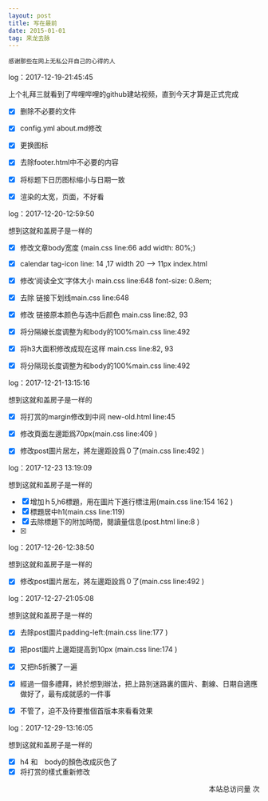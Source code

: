 ```yaml
---
layout: post
title: 写在最前
date: 2015-01-01
tag: 来龙去脉
---
```


``感谢那些在网上无私公开自己的心得的人``



log：2017-12-19-21:45:45

上个礼拜三就看到了哔哩哔哩的github建站视频，直到今天才算是正式完成

- [x] 删除不必要的文件
- [x] config.yml about.md修改
- [x] 更换图标
- [x] 去除footer.html中不必要的内容
- [x] 将标题下日历图标缩小与日期一致
- [x] 渲染的太宽，页面，不好看



log：2017-12-20-12:59:50

想到这就和盖房子是一样的

- [x] 修改文章body宽度  (main.css line:66 add width: 80%;)
- [x] calendar tag-icon line: 14 ,17 width 20 --> 11px index.html
- [x] 修改‘阅读全文’字体大小 main.css line:648 font-size: 0.8em;
- [x] 去除 链接下划线main.css line:648
- [x] 修改 链接原本颜色与选中后颜色 main.css line:82, 93
- [x] 将分隔線长度调整为和body的100%main.css line:492
- [x] 将h3大面积修改成现在这样 main.css line:82, 93
- [x] 将分隔现长度调整为和body的100%main.css line:492



log：2017-12-21-13:15:16

想到这就和盖房子是一样的

- [x] 将打赏的margin修改到中间  new-old.html line:45
- [x] 修改頁面左邊距爲70px(main.css line:409 )
- [x] 修改post圖片居左，將左邊距設爲０了(main.css line:492 )


log：2017-12-23 13:19:09

想到这就和盖房子是一样的

- [x] 增加ｈ5,h6標題，用在圖片下進行標注用(main.css line:154 162 )
- [x] 標題居中h1(main.css line:119)
- [x] 去除標題下的附加時間，閱讀量信息(post.html line:8 )
- [x]


log：2017-12-26-12:38:50

想到这就和盖房子是一样的
- [x] 修改post圖片居左，將左邊距設爲０了(main.css line:492 )


log：2017-12-27-21:05:08

想到这就和盖房子是一样的
- [x] 去除post圖片padding-left:(main.css line:177 )
- [x] 把post圖片上邊距提高到10px (main.css line:174 )
- [x] 又把h5折騰了一遍
- [x] 經過一個多禮拜，終於想到辦法，把上路別迷路裏的圖片、劃線、日期自適應做好了，最有成就感的一件事
- [x] 不管了，迫不及待要推個首版本來看看效果


log：2017-12-29-13:16:05

想到这就和盖房子是一样的
- [x] h4 和　body的顏色改成灰色了
- [x] 将打赏的樣式重新修改

<div class = "footer_div">

  <div align="right">
  <link rel="stylesheet" href="//cdn.bootcss.com/font-awesome/4.3.0/css/font-awesome.min.css">

  <!-- 访问统计 -->
  <span id="busuanzi_container_site_pv">
    本站总访问量
    <span id="busuanzi_value_site_pv"></span>次
  </span>

</div>
<div>
